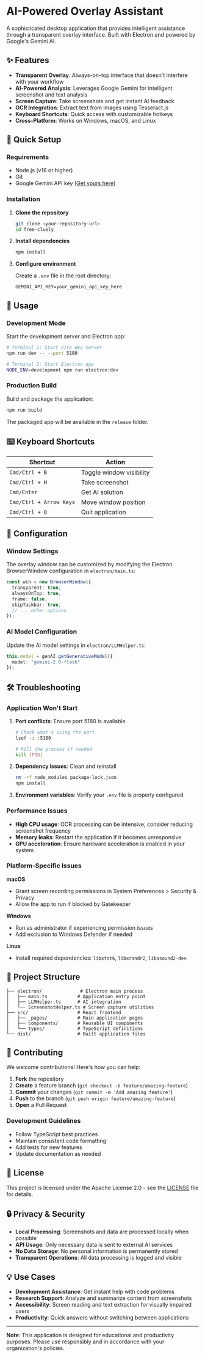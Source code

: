 # AI-Powered Overlay Assistant

A sophisticated desktop application that provides intelligent assistance through a transparent overlay interface. Built with Electron and powered by Google's Gemini AI.

## ✨ Features

- **Transparent Overlay**: Always-on-top interface that doesn't interfere with your workflow
- **AI-Powered Analysis**: Leverages Google Gemini for intelligent screenshot and text analysis
- **Screen Capture**: Take screenshots and get instant AI feedback
- **OCR Integration**: Extract text from images using Tesseract.js
- **Keyboard Shortcuts**: Quick access with customizable hotkeys
- **Cross-Platform**: Works on Windows, macOS, and Linux

## 🚀 Quick Setup

### Requirements

- Node.js (v16 or higher)
- Git
- Google Gemini API key ([Get yours here](https://makersuite.google.com/app/apikey))

### Installation

1. **Clone the repository**
   ```bash
   git clone <your-repository-url>
   cd free-cluely
   ```

2. **Install dependencies**
   ```bash
   npm install
   ```

3. **Configure environment**
   
   Create a `.env` file in the root directory:
   ```env
   GEMINI_API_KEY=your_gemini_api_key_here
   ```

## 🎯 Usage

### Development Mode

Start the development server and Electron app:

```bash
# Terminal 1: Start Vite dev server
npm run dev -- --port 5180

# Terminal 2: Start Electron app
NODE_ENV=development npm run electron:dev
```

### Production Build

Build and package the application:

```bash
npm run build
```

The packaged app will be available in the `release` folder.

## ⌨️ Keyboard Shortcuts

| Shortcut | Action |
|----------|--------|
| `Cmd/Ctrl + B` | Toggle window visibility |
| `Cmd/Ctrl + H` | Take screenshot |
| `Cmd/Enter` | Get AI solution |
| `Cmd/Ctrl + Arrow Keys` | Move window position |
| `Cmd/Ctrl + Q` | Quit application |

## 🔧 Configuration

### Window Settings

The overlay window can be customized by modifying the Electron BrowserWindow configuration in `electron/main.ts`:

```typescript
const win = new BrowserWindow({
  transparent: true,
  alwaysOnTop: true,
  frame: false,
  skipTaskbar: true,
  // ... other options
});
```

### AI Model Configuration

Update the AI model settings in `electron/LLMHelper.ts`:

```typescript
this.model = genAI.getGenerativeModel({ 
  model: "gemini-2.0-flash" 
});
```

## 🛠️ Troubleshooting

### Application Won't Start

1. **Port conflicts**: Ensure port 5180 is available
   ```bash
   # Check what's using the port
   lsof -i :5180
   
   # Kill the process if needed
   kill [PID]
   ```

2. **Dependency issues**: Clean and reinstall
   ```bash
   rm -rf node_modules package-lock.json
   npm install
   ```

3. **Environment variables**: Verify your `.env` file is properly configured

### Performance Issues

- **High CPU usage**: OCR processing can be intensive; consider reducing screenshot frequency
- **Memory leaks**: Restart the application if it becomes unresponsive
- **GPU acceleration**: Ensure hardware acceleration is enabled in your system

### Platform-Specific Issues

**macOS**
- Grant screen recording permissions in System Preferences > Security & Privacy
- Allow the app to run if blocked by Gatekeeper

**Windows**
- Run as administrator if experiencing permission issues
- Add exclusion to Windows Defender if needed

**Linux**
- Install required dependencies: `libxtst6`, `libxrandr2`, `libasound2-dev`

## 📁 Project Structure

```
├── electron/              # Electron main process
│   ├── main.ts           # Application entry point
│   ├── LLMHelper.ts      # AI integration
│   └── ScreenshotHelper.ts # Screen capture utilities
├── src/                  # React frontend
│   ├── _pages/           # Main application pages
│   ├── components/       # Reusable UI components
│   └── types/            # TypeScript definitions
└── dist/                 # Built application files
```

## 🤝 Contributing

We welcome contributions! Here's how you can help:

1. **Fork** the repository
2. **Create** a feature branch (`git checkout -b feature/amazing-feature`)
3. **Commit** your changes (`git commit -m 'Add amazing feature'`)
4. **Push** to the branch (`git push origin feature/amazing-feature`)
5. **Open** a Pull Request

### Development Guidelines

- Follow TypeScript best practices
- Maintain consistent code formatting
- Add tests for new features
- Update documentation as needed

## 📄 License

This project is licensed under the Apache License 2.0 - see the [LICENSE](LICENSE) file for details.

## 🔒 Privacy & Security

- **Local Processing**: Screenshots and data are processed locally when possible
- **API Usage**: Only necessary data is sent to external AI services
- **No Data Storage**: No personal information is permanently stored
- **Transparent Operations**: All data processing is logged and visible

## 💡 Use Cases

- **Development Assistance**: Get instant help with code problems
- **Research Support**: Analyze and summarize content from screenshots
- **Accessibility**: Screen reading and text extraction for visually impaired users
- **Productivity**: Quick answers without switching between applications

---

**Note**: This application is designed for educational and productivity purposes. Please use responsibly and in accordance with your organization's policies.